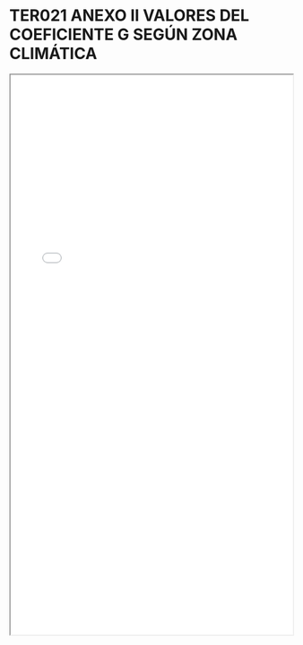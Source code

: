 # TER021 ANEXO II VALORES DEL COEFICIENTE G SEGÚN ZONA CLIMÁTICA

<iframe src="../TER021 ANEXO II VALORES DEL COEFICIENTE G SEGÚN ZONA CLIMÁTICA.pdf" width="100%" height="1000px"></iframe>

